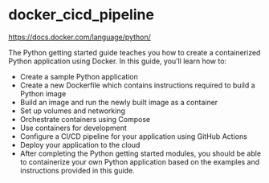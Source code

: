 # docker_cicd_pipeline

https://docs.docker.com/language/python/

The Python getting started guide teaches you how to create a containerized Python application using Docker. In this guide, you’ll learn how to:

- Create a sample Python application
- Create a new Dockerfile which contains instructions required to build a Python image
- Build an image and run the newly built image as a container
- Set up volumes and networking
- Orchestrate containers using Compose
- Use containers for development
- Configure a CI/CD pipeline for your application using GitHub Actions
- Deploy your application to the cloud
- After completing the Python getting started modules, you should be able to containerize your own Python application based on the examples and instructions provided in this guide.
